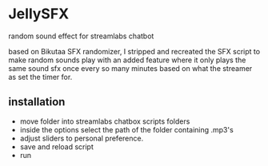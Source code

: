 # JellySFX

 random sound effect for streamlabs chatbot

based on Bikutaa SFX randomizer, I stripped and recreated the SFX script to make random sounds play with an added feature where it only plays the same sound sfx once every so many minutes based on what the streamer as set the timer for.

## installation

* move folder into streamlabs chatbox scripts folders
* inside the options select the path of the folder containing .mp3's
* adjust sliders to personal preference.
* save and reload script
* run
